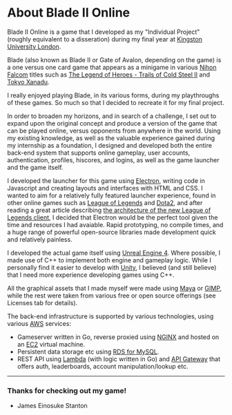 # About Blade II Online

Blade II Online is a game that I developed as my "Individual Project" (roughly equivalent to a disseration) during my final year at [Kingston University London](https://www.kingston.ac.uk/).

Blade (also known as Blade II or Gate of Avalon, depending on the game) is a one versus one card game that appears as a minigame in various [Nihon Falcom](https://en.wikipedia.org/wiki/Nihon_Falcom) titles such as [The Legend of Heroes - Trails of Cold Steel II](http://www.trailsofcoldsteel.com/cs2/) and [Tokyo Xanadu](https://en.wikipedia.org/wiki/Tokyo_Xanadu).

I really enjoyed playing Blade, in its various forms, during my playthroughs of these games. So much so that I decided to recreate it for my final project.

In order to broaden my horizons, and in search of a challenge, I set out to expand upon the original concept and produce a version of the game that can be played online, versus opponents from anywhere in the world. Using my existing knowledge, as well as the valuable experience gained during my internship as a foundation, I designed and developed both the entire back-end system that supports online gameplay, user accounts, authentication, profiles, hiscores, and logins, as well as the game launcher and the game itself.

I developed the launcher for this game using [Electron](https://electronjs.org/), writing code in Javascript and creating layouts and interfaces with HTML and CSS. I wanted to aim for a relatively fully featured launcher experience, found in other online games such as [League of Legends](https://leagueoflegends.com) and [Dota2](dota2.com), and after reading a great article describing [the architecture of the new League of Legends client](https://technology.riotgames.com/news/architecture-league-client-update), I decided that Electron would be the perfect tool given the time and resources I had avaiable. Rapid prototyping, no compile times, and a huge range of powerful open-source libraries made development quick and relatively painless.

I developed the actual game itself using [Unreal Engine 4](https://www.unrealengine.com/en-US/what-is-unreal-engine-4). Where possible, I made use of C++ to implement both engine and gameplay logic. While I personally find it easier to develop with [Unity](https://unity.com/), I believed (and still believe) that I need more experience developing games using C++. 

All the graphical assets that I made myself were made using [Maya](https://www.autodesk.com/products/maya/overview) or [GIMP](https://www.gimp.org/), while the rest were taken from various free or open source offerings (see Licenses tab for details).

The back-end infrastructure is supported by various technologies, using various [AWS](https://aws.amazon.com/) services:
- Gameserver written in Go, reverse proxied using [NGINX](https://www.nginx.com/) and hosted on an [EC2](https://aws.amazon.com/ec2/?nc2=h_ql_prod_fs_ec2) virtual machine.
- Persistent data storage etc using [RDS for MySQL](https://aws.amazon.com/rds/mysql/).
- REST API using [Lambda](https://aws.amazon.com/lambda/) (with logic written in Go) and [API Gateway](https://aws.amazon.com/api-gateway/) that offers auth, leaderboards, account manipulation/lookup etc.

---

### Thanks for checking out my game!

- James Einosuke Stanton